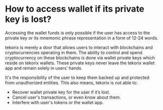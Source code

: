 # How to access wallet if its private key is lost?

Accessing the wallet funds is only possible if the user has access to the private key or its mnemonic phrase representation in a form of 12-24 words.

tekorix is merely a door that allows users to interact with blockchains and cryptocurrencies operating in them. The ability to control and spend cryptocurrency on these blockchains is done via wallet private keys which reside on tekorix wallets. These private keys never leave the tekorix wallet app and remain solely in users’ hands.

It's the responsibility of the user to keep them backed up and protected from unauthorized entities. This also means, tekorix is not able to:

- Recover wallet private key for the user if it’s lost.
- Cancel user's transactions, or even know about them.
- Interfere with user's tokens or the wallet app.


